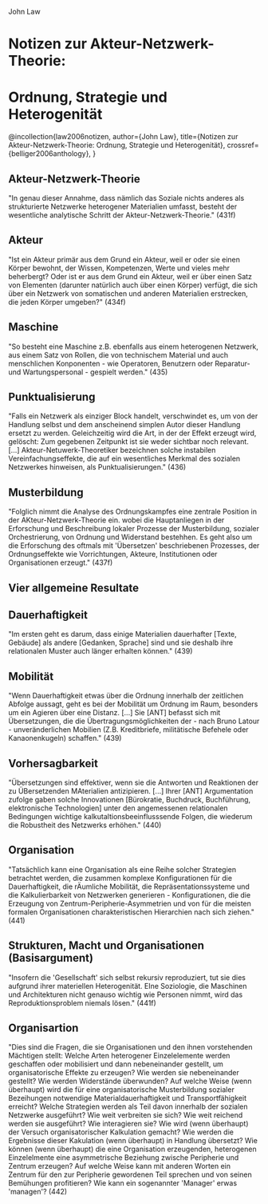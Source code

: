 John Law

# Notizen zur Akteur-Netzwerk-Theorie:
# Ordnung, Strategie und Heterogenität

@incollection{law2006notizen,
 author={John Law}, 
 title={Notizen zur Akteur-Netzwerk-Theorie: Ordnung, Strategie und Heterogenität}, 
 crossref={belliger2006anthology},
}

## Akteur-Netzwerk-Theorie
"In genau dieser Annahme, dass nämlich das Soziale nichts anderes als strukturierte Netzwerke heterogener Materialien umfasst, besteht der wesentliche analytische Schritt der Akteur-Netzwerk-Theorie." (431f)

## Akteur
"Ist ein Akteur primär aus dem Grund ein Akteur, weil er oder sie einen Körper bewohnt, der Wissen, Kompetenzen, Werte und vieles mehr beherbergt? Oder ist er aus dem Grund ein Akteur, weil er über einen Satz von Elementen (darunter natürlich auch über einen Körper) verfügt, die sich über ein Netzwerk von somatischen und anderen Materialien erstrecken, die jeden Körper umgeben?" (434f) 

## Maschine
"So besteht eine Maschine z.B. ebenfalls aus einem heterogenen Netzwerk, aus einem Satz von Rollen, die von technischem Material und auch menschlichen Konponenten - wie Operatoren, Benutzern oder Reparatur- und Wartungspersonal - gespielt werden." (435)

## Punktualisierung
"Falls ein Netzwerk als einziger Block handelt, verschwindet es, um von der Handlung selbst und dem anscheinend simplen Autor dieser Handlung ersetzt zu werden. Geleichzeitig wird die Art, in der der Effekt erzeugt wird, gelöscht: Zum gegebenen Zeitpunkt ist sie weder sichtbar noch relevant. [...] Akteur-Netuwerk-Theoretiker bezeichnen solche instabilen Vereinfachungseffekte, die auf ein wesentliches Merkmal des sozialen Netzwerkes hinweisen, als Punktualisierungen." (436)

## Musterbildung
"Folglich nimmt die Analyse des Ordnungskampfes eine zentrale Position in der AKteur-Netzwerk-Theorie ein. wobei die Hauptanliegen in der Erforschung und Beschreibung lokaler Prozesse der Musterbildung, sozialer Orchestrierung, von Ordnung und Widerstand bestehhen. Es geht also um die Erforschung des oftmals mit 'Übersetzen' beschriebenen Prozesses, der Ordnungseffekte wie Vorrichtungen, Akteure, Institutionen oder Organisationen erzeugt." (437f)

## Vier allgemeine Resultate

## Dauerhaftigkeit
"Im ersten geht es darum, dass einige Materialien dauerhafter [Texte, Gebäude] als andere [Gedanken, Sprache] sind und sie deshalb ihre relationalen Muster auch länger erhalten können." (439)

## Mobilität
"Wenn Dauerhaftigkeit etwas über die Ordnung innerhalb der zeitlichen Abfolge aussagt, geht es bei der Mobilität um Ordnung im Raum, besonders um ein Agieren über eine Distanz. [...] Sie [ANT] befasst sich mit Übersetzungen, die die Übertragungsmöglichkeiten der - nach Bruno Latour - unveränderlichen Mobilien (Z.B. Kreditbriefe, militätische Befehele oder Kanaonenkugeln) schaffen." (439)

## Vorhersagbarkeit
"Übersetzungen sind effektiver, wenn sie die Antworten und Reaktionen der zu ÜBersetzenden MAterialien antizipieren. [...] Ihrer [ANT] Argumentation zufolge gaben solche Innovationen [Bürokratie, Buchdruck, Buchführung, elektronische Technologien] unter den angemessenen relationalen Bedingungen wichtige kalkutaltionsbeeinflusssende Folgen, die wiederum die Robustheit des Netzwerks erhöhen." (440)

## Organisation
"Tatsächlich kann eine Organisation als eine Reihe solcher Strategien betrachtet werden, die zusammen komplexe Konfigurationen für die Dauerhaftigkeit, die rÄumliche Mobilität, die Repräsentationssysteme und die Kalkulierbarkeit von Netzwerken generieren - Konfigurationen, die die Erzeugung von Zentrum-Peripherie-Asymmetrien und von für die meisten formalen Organisationen charakteristischen Hierarchien nach sich ziehen." (441)

## Strukturen, Macht und Organisationen (Basisargument)
"Insofern die 'Gesellschaft' sich selbst rekursiv reproduziert, tut sie dies aufgrund ihrer materiellen Heterogenität. EIne Soziologie, die Maschinen und Architekturen nicht genauso wichtig wie Personen nimmt, wird das Reproduktionsproblem niemals lösen." (441f)

## Organisartion
"Dies sind die Fragen, die sie Organisationen und den ihnen vorstehenden Mächtigen stellt: Welche Arten heterogener Einzelelemente werden geschaffen oder mobilisiert und dann nebeneinander gestellt, um organisatorische Effekte zu erzeugen? Wie werden sie nebeneinander gestellt? Wie werden Widerstände überwunden? Auf welche Weise (wenn überhaupt) wird die für eine organisatorische Musterbildung sozialer Bezeihungen notwendige Materialdauerhaftigkeit und Transportfähigkeit erreicht? Welche Strategien werden als Teil davon innerhalb der sozialen Netzwerke ausgeführt? Wie weit verbreiten sie sich? Wie weit reichend werden sie ausgeführt? Wie interagieren sie? Wie wird (wenn überhaupt) der Versuch organisatorischer Kalkulation gemacht? Wie werden die Ergebnisse dieser Kakulation (wenn überhaupt) in Handlung übersetzt? Wie können (wenn überhaupt) die eine Organisation erzeugenden, heterogenen Einzelelmente eine asymmetrische Beziehung zwische Peripherie und Zentrum erzeugen? Auf welche Weise kann mit anderen Worten ein Zentrum für den zur Peripherie gewordenen Teil sprechen und von seinen Bemühungen profitieren? Wie kann ein sogenannter 'Manager' erwas 'managen'? (442)
